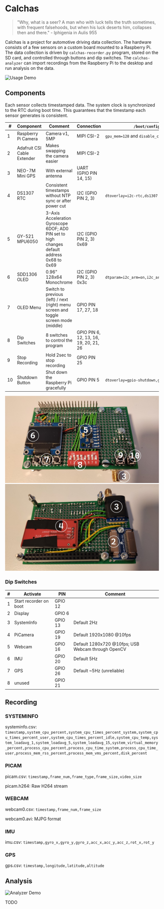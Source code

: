 # Calchas

> "Why, what is a seer? A man who with luck tells the truth sometimes, with frequent falsehoods, but when his luck deserts him, collapses then and there." - Iphigenia in Aulis 955

Calchas is a project for automotive driving data collection. The hardware consists of a few sensors on a custom board mounted to a Raspberry Pi. The data collection is driven by `calchas-recorder.py` program, stored on the SD card, and controlled through buttons and dip switches. The `calchas-analyzer` can import recordings from the Raspberry Pi to the desktop and run analysis on the data.

![Usage Demo](images/demo_1.gif "Demo")

## Components

Each sensor collects timestamped data. The system clock is synchronized to the RTC during boot time. This guarantees that the timestamp each sensor generates is consistent.

| # | Component | Comment                 | Connection     | `/boot/config.txt`            |
|--------|-----------|-------------------------|----------------|-------------------------------|
| 1 | Raspberry Pi Camera   | Camera v1, 5MP                   | MIPI CSI-2 | `gpu_mem=128` and `disable_camera_led=1` |
| 2 | Adafruit CSI Cable Extender | Makes swapping the camera easier | MIPI CSI-2 |  |
| 3 | NEO-7M Mini GPS       | With external antenna | UART (GPIO PIN 14, 15) |  |
| 4 | DS1307 RTC        | Consistent timestamps without NTP sync or after power cut | I2C (GPIO PIN 2, 3) | `dtoverlay=i2c-rtc,ds1307` |
| 5 | GY-521 MPU6050        | 3-Axis Acceleration Gyroscope 6DOF; AD0 PIN set to high changes default address 0x68 to 0x69 | I2C (GPIO PIN 2, 3) 0x69 |  |
| 6 | SDD1306 OLED          | 0.96" 128x64 Monochrome   | I2C (GPIO PIN 2, 3) 0x3c | `dtparam=i2c_arm=on,i2c_arm_baudrate=400000` |
| 7 | OLED Menu | Switch to previous (left) / next (right) menu screen and toggle screen mode (middle) | GPIO PIN 17, 27, 18 |  |
| 8 | Dip Switches | 8 switches to control the program | GPIO PIN 6, 12, 13, 16, 19, 20, 21, 26 |  |
| 9 | Stop Recording | Hold 2sec to stop recording | GPIO PIN 25 |  |
| 10 | Shutdown Button | Shut down the Raspberry Pi gracefully | GPIO PIN 5 | `dtoverlay=gpio-shutdown,gpio_pin=5` |

![Board Front](images/front.jpg "Front")
![Board Back](images/back.jpg "Back")

### Dip Switches

| #       | Activate               | PIN     | Comment                       |
|---------|------------------------|---------|-------------------------------|
| 1       | Start recorder on boot | GPIO 12 |                               |
| 2       | Display                | GPIO 6  |                               |
| 3       | SystemInfo             | GPIO 13 | Default 2Hz                   |
| 4       | PiCamera               | GPIO 19 | Default 1920x1080 @10fps      |
| 5       | Webcam                 | GPIO 16 | Default 1280x720 @10fps; USB Webcam through OpenCV     |
| 6       | IMU                    | GPIO 20 | Default 5Hz                   |
| 7       | GPS                    | GPIO 26 | Default ~5Hz (unreliable)     |
| 8       | unused                 | GPIO 21 |                               |

## Recording

### SYSTEMINFO

systeminfo.csv: `timestamp,system_cpu_percent,system_cpu_times_percent_system,system_cpu_times_percent_user,system_cpu_times_percent_idle,system_cpu_temp,system_loadavg_1,system_loadavg_5,system_loadavg_15,system_virtual_memory_percent,process_cpu_percent,process_cpu_time_system,process_cpu_time_user,process_mem_rss_percent,process_mem_vms_percent,disk_percent`

### PICAM

picam.csv: `timestamp,frame_num,frame_type,frame_size,video_size`

picam.h264: Raw H264 stream


### WEBCAM

webcam0.csv: `timestamp,frame_num,frame_size`

webcam0.avi: MJPG format

### IMU

imu.csv: `timestamp,gyro_x,gyro_y,gyro_z,acc_x,acc_y,acc_z,rot_x,rot_y`

### GPS

gps.csv: `timestamp,longitude,latitude,altitude`

## Analysis


![Analyzer Demo](images/demo_2.gif "Analysis")

TODO
